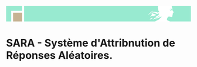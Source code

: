 ![separe](https://github.com/studoo-app/.github/blob/main/profile/studoo-banner-logo.png)
# SARA - Système d'Attribnution de Réponses Aléatoires.